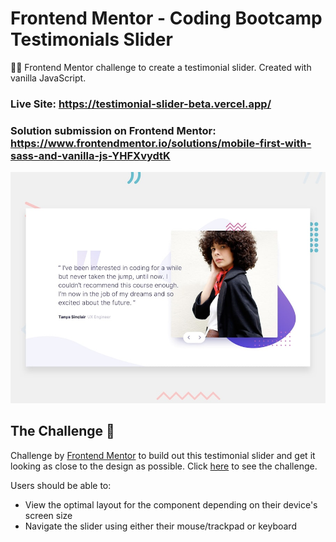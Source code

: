 # Frontend Mentor - Coding Bootcamp Testimonials Slider

👩‍💻 Frontend Mentor challenge to create a testimonial slider. Created with vanilla JavaScript.

### Live Site: https://testimonial-slider-beta.vercel.app/

### Solution submission on Frontend Mentor: https://www.frontendmentor.io/solutions/mobile-first-with-sass-and-vanilla-js-YHFXvydtK

![Design preview for the Coding Bootcamp Testimonials Slider coding challenge](./design/desktop-preview.jpg)

## The Challenge 💪

Challenge by [Frontend Mentor](https://www.frontendmentor.io/) to build out this testimonial slider and get it looking as close to the design as possible.
Click [here](https://www.frontendmentor.io/challenges/coding-bootcamp-testimonials-slider-4FNyLA8JL) to see the challenge.

Users should be able to: 

- View the optimal layout for the component depending on their device's screen size
- Navigate the slider using either their mouse/trackpad or keyboard
